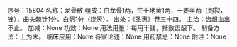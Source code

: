 序号：15804
名称：龙骨散
组成：白龙骨1两，生干地黄1两，干姜半两（炮裂，锉），曲头棘针1分，白矾1分（烧灰）。
出处：《圣惠》卷三十四。
主治：齿龈血出不止。
加减：None
功效：None
用法用量：每用半钱，揩敷齿龈下。
制备方法：上为末。
临床应用：None
各家论述：None
用药禁忌：None
附注：None
